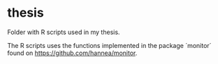 # thesis
Folder with R scripts used in my thesis.

The R scripts uses the functions implemented in the package ´monitor´ found on https://github.com/hannea/monitor.
